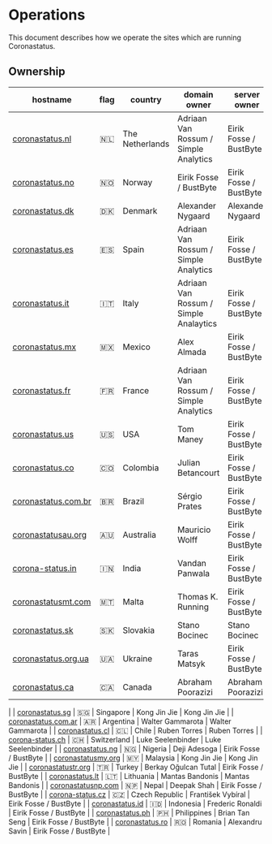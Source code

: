 # Operations
This document describes how we operate the sites which are running Coronastatus.

## Ownership

| hostname                                           | flag | country          | domain owner                            | server owner           |
|----------------------------------------------------|:----:|------------------|-----------------------------------------|------------------------|
| [coronastatus.nl](https://coronastatus.nl)         |  🇳🇱  |  The Netherlands | Adriaan Van Rossum / Simple Analytics   | Eirik Fosse / BustByte |
| [coronastatus.no](https://coronastatus.no)         |  🇳🇴  |  Norway          | Eirik Fosse / BustByte                  | Eirik Fosse / BustByte |
| [coronastatus.dk](https://coronastatus.dk)         |  🇩🇰  |  Denmark         | Alexander Nygaard                       | Alexander Nygaard      |
| [coronastatus.es](https://coronastatus.es)         |  🇪🇸  |  Spain           | Adriaan Van Rossum / Simple Analytics   | Eirik Fosse / BustByte |
| [coronastatus.it](https://coronastatus.it)         |  🇮🇹  |  Italy           | Adriaan Van Rossum / Simple Analaytics  | Eirik Fosse / BustByte |
| [coronastatus.mx](https://coronastatus.mx)         |  🇲🇽  |  Mexico          | Alex Almada                             | Eirik Fosse / BustByte |
| [coronastatus.fr](https://coronastatus.fr)         |  🇫🇷  |  France          | Adriaan Van Rossum / Simple Analytics   | Eirik Fosse / BustByte |
| [coronastatus.us](https://coronastatus.us)         |  🇺🇸  |  USA             | Tom Maney                               | Eirik Fosse / BustByte |
| [coronastatus.co](https://coronastatus.co)         |  🇨🇴  |  Colombia        | Julian Betancourt                       | Eirik Fosse / BustByte |
| [coronastatus.com.br](https://coronastatus.net.br) |  🇧🇷  |  Brazil          | Sérgio Prates                           | Eirik Fosse / BustByte |
| [coronastatusau.org](https://coronastatusau.org)   |  🇦🇺  |  Australia       | Mauricio Wolff                          | Eirik Fosse / BustByte |
| [corona-status.in](https://corona-status.in)       |  🇮🇳  |  India           | Vandan Panwala                          | Eirik Fosse / BustByte |
| [coronastatusmt.com](https://coronastatusmt.com)   |  🇲🇹  |  Malta           | Thomas K. Running                       | Eirik Fosse / BustByte |
| [coronastatus.sk](https://coronastatus.sk)         |  🇸🇰  |  Slovakia        | Stano Bocinec                           | Stano Bocinec          |
| [coronastatus.org.ua](https://coronastatus.org.ua) |  🇺🇦  |  Ukraine         | Taras Matsyk                            | Eirik Fosse / BustByte |
| [coronastatus.ca](https://coronastatus.ca)         |  🇨🇦  |  Canada          | Abraham Poorazizi                       | Abraham Poorazizi
|
| [coronastatus.sg](https://coronastatus.sg)         |  🇸🇬  |  Singapore       | Kong Jin Jie                            | Kong Jin Jie           |
| [coronastatus.com.ar](https://coronastatus.com.ar) |  🇦🇷  |  Argentina       | Walter Gammarota                        | Walter Gammarota       |
| [coronastatus.cl](https://coronastatus.cl)         |  🇨🇱  |  Chile           | Ruben Torres                            | Ruben Torres           |
| [corona-status.ch](https://corona-status.ch)       |  🇨🇭  |  Switzerland     | Luke Seelenbinder                       | Luke Seelenbinder      |
| [coronastatus.ng](https://coronastatus.ng)         |  🇳🇬  |  Nigeria         | Deji Adesoga                            | Eirik Fosse / BustByte |
| [coronastatusmy.org](https://coronastatusmy.org)   |  🇲🇾  |  Malaysia        | Kong Jin Jie                            | Kong Jin Jie           |
| [coronastatustr.org](https://coronastatustr.com)   |  🇹🇷  |  Turkey          | Berkay Oğulcan Tutal                    | Eirik Fosse / BustByte |
| [coronastatus.lt](https://coronastatus.lt)         |  🇱🇹  |  Lithuania       | Mantas Bandonis                         | Mantas Bandonis        |
| [coronastatusnp.com](https://coronastatusnp.com)   |  🇳🇵  |  Nepal           | Deepak Shah                             | Eirik Fosse / BustByte |
| [corona-status.cz](https://corona-status.cz)       |  🇨🇿  |  Czech Republic  | František Vybíral                       | Eirik Fosse / BustByte |
| [coronastatus.id](https://coronastatus.id)         |  🇮🇩  |  Indonesia       | Frederic Ronaldi                        | Eirik Fosse / BustByte |
| [coronastatus.ph](https://coronastatus.ph)         |  🇵🇭  |  Philippines     | Brian Tan Seng                          | Eirik Fosse / BustByte |
| [coronastatus.ro](https://coronastatus.ro)         |  🇷🇴  |  Romania         | Alexandru Savin                         | Eirik Fosse / BustByte |
